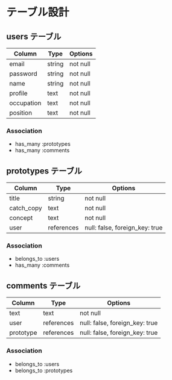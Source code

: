 # テーブル設計

## users テーブル

| Column     | Type   | Options  |
| ---------- | ------ | -------- |
| email      | string | not null |
| password   | string | not null |
| name       | string | not null |
| profile    | text   | not null |
| occupation | text   | not null |
| position   | text   | not null |

### Association

- has_many :prototypes
- has_many :comments

## prototypes テーブル

| Column     | Type       | Options                        |
| ---------- | ---------- | ------------------------------ |
| title      | string     | not null                       |
| catch_copy | text       | not null                       |
| concept    | text       | not null                       |
| user       | references | null: false, foreign_key: true |

### Association

- belongs_to :users
- has_many   :comments

## comments テーブル

| Column      | Type       | Options                        |
| ----------- | ---------- | ------------------------------ |
| text        | text       | not null                       |
| user        | references | null: false, foreign_key: true |
| prototype   | references | null: false, foreign_key: true |

### Association

- belongs_to :users
- belongs_to :prototypes